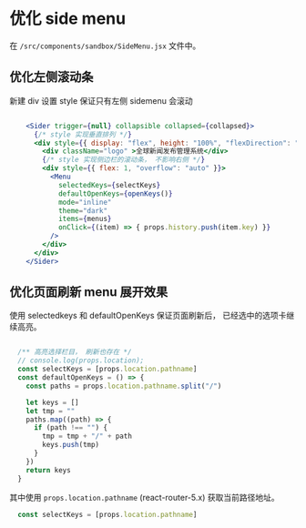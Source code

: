 # 优化 side menu

在 `/src/components/sandbox/SideMenu.jsx` 文件中。

## 优化左侧滚动条


新建 div 设置 style 保证只有左侧 sidemenu 会滚动

```jsx

    <Sider trigger={null} collapsible collapsed={collapsed}>
      {/* style 实现垂直排列 */}
      <div style={{ display: "flex", height: "100%", "flexDirection": "column" }}>
        <div className="logo" >全球新闻发布管理系统</div>
        {/* style 实现侧边栏的滚动条， 不影响右侧 */}
        <div style={{ flex: 1, "overflow": "auto" }}>
          <Menu
            selectedKeys={selectKeys}
            defaultOpenKeys={openKeys()}
            mode="inline"
            theme="dark"
            items={menus}
            onClick={(item) => { props.history.push(item.key) }}
          />
        </div>
      </div>
    </Sider>

```


## 优化页面刷新 menu 展开效果

使用 selectedkeys 和 defaultOpenKeys 保证页面刷新后， 已经选中的选项卡继续高亮。

```jsx

  /** 高亮选择栏目， 刷新也存在 */
  // console.log(props.location);
  const selectKeys = [props.location.pathname]
  const defaultOpenKeys = () => {
    const paths = props.location.pathname.split("/")

    let keys = []
    let tmp = ""
    paths.map((path) => {
      if (path !== "") {
        tmp = tmp + "/" + path
        keys.push(tmp)
      }
    })
    return keys
  }

```

其中使用 `props.location.pathname` (react-router-5.x) 获取当前路径地址。

```jsx
  const selectKeys = [props.location.pathname]
```